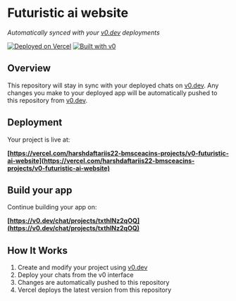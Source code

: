 # Futuristic ai website

*Automatically synced with your [v0.dev](https://v0.dev) deployments*

[![Deployed on Vercel](https://img.shields.io/badge/Deployed%20on-Vercel-black?style=for-the-badge&logo=vercel)](https://vercel.com/harshdaftariis22-bmsceacins-projects/v0-futuristic-ai-website)
[![Built with v0](https://img.shields.io/badge/Built%20with-v0.dev-black?style=for-the-badge)](https://v0.dev/chat/projects/txthlNz2qOQ)

## Overview

This repository will stay in sync with your deployed chats on [v0.dev](https://v0.dev).
Any changes you make to your deployed app will be automatically pushed to this repository from [v0.dev](https://v0.dev).

## Deployment

Your project is live at:

**[https://vercel.com/harshdaftariis22-bmsceacins-projects/v0-futuristic-ai-website](https://vercel.com/harshdaftariis22-bmsceacins-projects/v0-futuristic-ai-website)**

## Build your app

Continue building your app on:

**[https://v0.dev/chat/projects/txthlNz2qOQ](https://v0.dev/chat/projects/txthlNz2qOQ)**

## How It Works

1. Create and modify your project using [v0.dev](https://v0.dev)
2. Deploy your chats from the v0 interface
3. Changes are automatically pushed to this repository
4. Vercel deploys the latest version from this repository